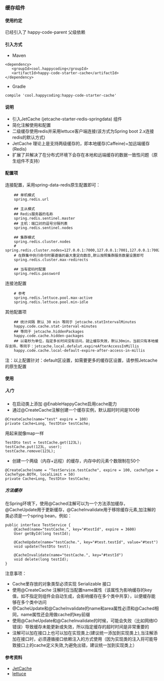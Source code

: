 ### 缓存组件
#### 使用约定

已经引入了 happy-code-parent 父级依赖

#### 引入方式

- Maven

```
<dependency>
   <groupId>cool.happycoding</groupId>
   <artifactId>happy-code-starter-cache</artifactId>
</dependency>
```    

- Gradle

```
compile 'cool.happycoding:happy-code-starter-cache'
```

#### 说明
- 引入JetCache (jetcache-starter-redis-springdata) 组件
- 简化注解使用和配置
- 二级缓存使用redis并采用lettuce客户端连接(该方式为Spring boot 2.x连接redis的默认方式)
- JetCache 理论上是支持两级缓存的，即本地缓存(Caffeine)+加远端缓存(Redis)
- 扩展了并解决了在分布式环境下会存在本地和远端缓存的数据一致性问题（原生组件不支持）

#### 配置项
连接配置，采用spring-data-redis原生配置即可：

```
    ## 单机模式
    spring.redis.url
   
    ## 主从模式
    ## Redis服务器的名称
    spring.redis.sentinel.master
    ## 主机：端口对的逗号分隔列表
    spring.redis.sentinel.nodes
    
    ## 集群模式
    spring.redis.cluster.nodes
    # spring.redis.cluster.nodes=127.0.0.1:7000,127.0.0.1:7001,127.0.0.1:7002
    # 在群集中执行命令时要遵循的最大重定向数目,默认按照集群服务数量设置即可
    spring.redis.cluster.max-redirects
   
    ## 当有密码时配置
    spring.redis.password
```
   
连接池配置

```
    # 参考
    spring.redis.lettuce.pool.max-active
    spring.redis.lettuce.pool.min-idle
```
    

     
其他配置项
```
    ## 统计间隔 默认 30 min 等同于 jetcache.statIntervalMinutes
    happy.code.cache.stat-interval-minutes
    ## 等同于 jetcache.hiddenPackages
    happy.code.cache.hidden-packages
    ## 以毫秒为单位，指定多长时间没有访问，就让缓存失效，默认30min，当前只有本地缓存支持，等同于：jetcache.local.defalut.expireAfterAccessInMillis
    happy.code.cache.local-default-expire-after-access-in-millis

```

注：以上配置针对：default区设置，如需要更多的缓存区设置，请参照Jetcache的原生配置   
    
#### 使用
##### 入门
- 在启动类上添加 @EnableHappyCache启用cache能力
- 通过@CreateCache注解创建一个缓存实例，默认超时时间是100秒
```
@CreateCache(name="test" expire = 100)
private Cache<Long, TestDto> testCache;
```
用起来就像map一样
```
TestDto test = testCache.get(123L);
testCache.put(123L, user);
testCache.remove(123L);
```
- 创建一个两级（内存+远程）的缓存，内存中的元素个数限制在50个
```
@CreateCache(name = "TestService.testCache", expire = 100, cacheType = CacheType.BOTH, localLimit = 50)
private Cache<Long, TestDto> testCache;
```

##### 方法缓存
在Spring环境下，使用@Cached注解可以为一个方法添加缓存，@CacheUpdate用于更新缓存，@CacheInvalidate用于移除缓存元素,加注解的类必须是一个spring bean，例如：

```
public interface TestService {
    @Cached(name="testCache.", key="#testId", expire = 3600)
    User getById(long testId);

    @CacheUpdate(name="testCache.", key="#test.testId", value="#test")
    void update(TestDto test);

    @CacheInvalidate(name="testCache.", key="#testId")
    void delete(long testId);
}
```
注意事项：
- Cache里存放的对象类型必须实现 Serializable 接口
- 使用@CreateCache 注解时应当配置name属性（该属性为影响缓存的key值，如不指定则组件会自动生成，会影响缓存在多个类中共享），以便缓存能够在多个类中访问
- @CacheUpdate和@CacheInvalidate的name和area属性必须和@Cached相同，name属性还会用做cache的key前缀
- 使用@CacheUpdate和@CacheInvalidate的时候，可能会失败（比如网络IO错误）导致缓存未能更新或失效，所以指定缓存的超时时间是非常重要的
- 注解可以加在接口上也可以加在实现类上(建议统一添加到实现类上),当注解添加在接口时，必须遵循接口依赖注入的方式使用（因为实现类的注入将可能导致接口上的cache定义失效,为避免出错，建议统一加到实现类上）
  
#### 参考资料
- [JetCache](https://github.com/alibaba/jetcache/wiki/Home_CN) 
- [lettuce](https://lettuce.io/docs/getting-started.html)   
    

